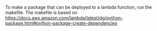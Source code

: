 To make a package that can be deployed to a lambda function, run the makefile. The makefile is based on https://docs.aws.amazon.com/lambda/latest/dg/python-package.html#python-package-create-dependencies
